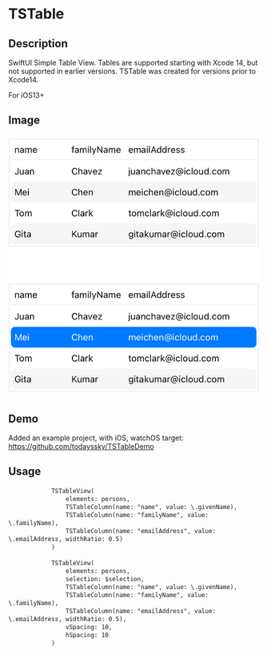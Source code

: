 # TSTable

## Description
SwiftUI Simple Table View.
Tables are supported starting with Xcode 14, but not supported in earlier versions. 
TSTable was created for versions prior to Xcode14.

For iOS13+


## Image
![image](./TSTableImage.png)

## Demo
Added an example project, with iOS, watchOS target: https://github.com/todayssky/TSTableDemo

## Usage
```
            TSTableView(
                elements: persons,
                TSTableColumn(name: "name", value: \.givenName),
                TSTableColumn(name: "familyName", value: \.familyName),
                TSTableColumn(name: "emailAddress", value: \.emailAddress, widthRatio: 0.5)
            )
            
            TSTableView(
                elements: persons,
                selection: $selection,
                TSTableColumn(name: "name", value: \.givenName),
                TSTableColumn(name: "familyName", value: \.familyName),
                TSTableColumn(name: "emailAddress", value: \.emailAddress, widthRatio: 0.5),
                vSpacing: 10,
                hSpacing: 10
            )
```
